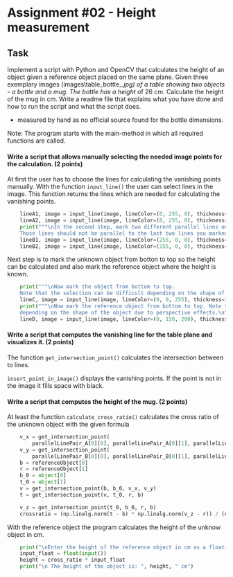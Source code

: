 # Assignment #02 - Height measurement

## Task 

Implement a script with Python and OpenCV that calculates the height of an object given a reference object placed on the same plane. Given three exemplary images (images\table_bottle_*.jpg) of a table showing two objects - a bottle and a mug. The bottle has a height* of 26 cm. Calculate the height of the mug in cm. Write a readme file that explains what you have done and how to run the script and what the script does.

* measured by hand as no official source found for the bottle dimensions.

Note: The program starts with the main-method in which all required functions are called.

#### Write a script that allows manually selecting the needed image points for the calculation. (2 points)

At first the user has to choose the lines for calculating the vanishing points manually. 
With the function ```input_line()``` the user can select lines in the image.
This function returns the lines which are needed for calculating the vanishing points.
```python
    lineA1, image = input_line(image, lineColor=(0, 255, 0), thickness=3)
    lineA2, image = input_line(image, lineColor=(0, 255, 0), thickness=3)
    print("""\nIn the second step, mark two different parallel lines on the plane. 
    Those lines should not be parallel to the last two lines you marked.\n""")
    lineB1, image = input_line(image, lineColor=(255, 0, 0), thickness=3)
    lineB2, image = input_line(image, lineColor=(255, 0, 0), thickness=3)
```
Next step is to mark the unknown object from botton to top so the height can be calculated and also mark the reference object where the height is known.
```python
    print("""\nNow mark the object from bottom to top.
    Note that the selection can be difficult depending on the shape of the object due to perspective effects.\n""")
    lineC, image = input_line(image, lineColor=(0, 0, 255), thickness=3)
    print("""\nNow mark the reference object from bottom to top. Note that the selection can be difficult 
    depending on the shape of the object due to perspective effects.\n""")
    lineD, image = input_line(image, lineColor=(0, 150, 200), thickness=3)
```

#### Write a script that computes the vanishing line for the table plane and visualizes it. (2 points)

The function ```get_intersection_point()``` calculates the intersection between to lines.

```insert_point_in_image()``` displays the vanishing points. If the point is not in the image it fills space with black.

#### Write a script that computes the height of the mug. (2 points)

At least the function ```calculate_cross_ratio()``` calculates the cross ratio of the unknown object with the given formula
```python
    v_x = get_intersection_point(
        parallelLinePair_A[0][0], parallelLinePair_A[0][1], parallelLinePair_A[1][0], parallelLinePair_A[1][1])
    v_y = get_intersection_point(
        parallelLinePair_B[0][0], parallelLinePair_B[0][1], parallelLinePair_B[1][0], parallelLinePair_B[1][1])
    b = referenceObject[0]
    r = referenceObject[1]
    b_0 = object[0]
    t_0 = object[1]
    v = get_intersection_point(b, b_0, v_x, v_y)
    t = get_intersection_point(v, t_0, r, b)

    v_z = get_intersection_point(t_0, b_0, r, b)
    crossratio = (np.linalg.norm(t - b) * np.linalg.norm(v_z - r)) / (np.linalg.norm(r - b) *np.linalg.norm(v_z - t))
```

With the reference object the program calculates the height of the unknow object in cm.
```python
    print("\nEnter the height of the reference object in cm as a floating point number.\n")
    input_float = float(input())
    height = cross_ratio * input_float
    print("\n The height of the object is: ", height, " cm")
```